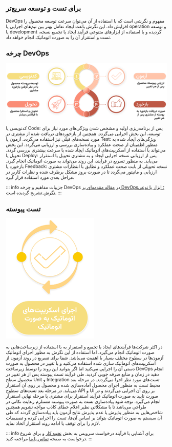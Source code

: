## برای تست و توسعه سریع‌تر
DevOps مفهوم و نگرشی است که با استفاده از آن می‌توان سرعت توسعه محصول را افزایش داد. این نگرش باعث ایجاد تعامل بهتر بین تیم‌های اجرایی یا operation و توسعه یا development‌ گردیده و با استفاده از ابزارهای متنوعی فرآیند ایجاد یا تجمیع نسخه، تست و استقرار آن را به صورت اتوماتیک انجام خواهد داد.
## چرخه DevOps

![devops-cycle](./resources/devops-cycle.png "devops-cycle")

کدنویسی یا Code: پس از برنامه‌ریزی اولیه و مشخص شدن ویژگی‌های مورد نیاز برای توسعه‌، این بخش اجرایی می‌گردد. همچنین از بازخورد‌های دریافت شده از مشتری در مورد نسخه‌های قبلی نیز استفاده ‌می‌گردد.
آزمون یا Test: ویژگی‌های ایجاد شده به منظور اطمینان از صحت عملکرد و پیاده‌سازی بررسی و ارزیابی می‌گردد. این بخش می‌تواند با استفاده از اسکریپت‌های اتوماتیک ایجاد شده با سرعت بیشتری بررسی گردد.
تحویل یا Deploy: پس از ارزیابی نسخه اجرایی ایجاد و به مشتری تحویل یا استقرار می‌یابد. به منظور تسریع در فرآیند، این روند می‌تواند به صورت اتوماتیک انجام گیرد.
بازخورد یا Feedback: نسخه تحویلی از بابت صحت عملکرد و تطابق با انتظارات مشتری ارزیابی و مانیتور می‌گردد تا در صورت بروز مشکل برطرف شده و نظرات کاربر در مراحل بعدی مورد استفاده قرار گیرد.


::: info
جزییات مفاهیم و چرخه DevOps در [مقاله مقدمه‌ای بر DevOps؛ ابزار یا نوعی نگرش ](https://gazmeh.ir/posts/an-introduction-to-devops-a-tool-or-an-attitude) تشریح گردیده است.
:::
## تست پیوسته

![continuous-test](./resources/continuous-test.png "continuous-test")

در اکثر شرکت‌ها فرآیندهای ایجاد یا تجمیع و استقرار به با استفاده از زیرساخت‌هایی به صورت اتوماتیک انجام می‌گیرد. اما استفاده از این نگرش به مظور اجرای اتوماتیک آزمون‌ها در سطوح مختلف بسیار با اهمیت می‌باشد. شما برای تسریع در روند آزمون از اسکریپت‌های اتوماتیک سازی ‌شده استفاده می‌کنید و با تغییر در محصول به صورت دستی آن را اجرایی می‌کنید اما اگر بتوانید این روند را توسط زیرساخت DevOps‌ انجام دهید در زمان و منابع صرفه جویی کردید.
طی فرآیند تست پیوسته پس از هر تغییر در محصول سطح Unit و Integration تست‌های مورد نظر اجرا می‌گردند. در مرحله بعد محیط تست به منظور اجرای محصول آماده‌سازی شده و محصول بر روی آن استقرار می‌یابد. در مرحله بعد تست‌های سطوح API و UI بر روی آن اجرایی می‌گردند و در صورت تایید به صورت اتوماتیک فرآیند استقرار برای مشتری یا مرحله نهایی استقرار انجام ‌می‌گیرد.
توجه شود پیاده‌سازی تست به صورت پیوسته مستلزم رعایت نکاتی در طراحی می‌باشد تا با مشکلاتی نظیر اعلام خطای کاذب مواجه نشویم همچنین شاخص‌هایی به منظور پذیرش یا عدم پذیرش نتایج آزمون باید پیاده‌سازی گردند که طی آن سیستم به صورت اتوماتیک بتواند بر اساس آن‌‌ها، تست را اجرایی کرده و تصمیمات لازم را برای توقف یا ادامه روند استقرار اتخاذ نماید.


::: info
برای آشنایی با فرآیند درخواست سرویس به بخش [نحوه کار](https://gazmeh.ir/how-to-use) و برای شروع درخواست به صفحه [تماس با ما](https://gazmeh.ir/contact-us) مراجعه کنید.
:::

